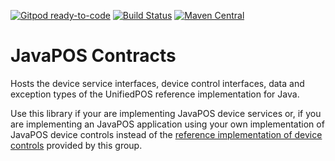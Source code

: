 [![Gitpod ready-to-code](https://img.shields.io/badge/Gitpod-ready--to--code-blue?logo=gitpod)](https://gitpod.io/#https://github.com/JavaPOSWorkingGroup/javapos-contracts)
[![Build Status](https://github.com/JavaPOSWorkingGroup/javapos-contracts/workflows/Build/badge.svg)](https://github.com/JavaPOSWorkingGroup/javapos-contracts/actions)
[![Maven Central](https://maven-badges.herokuapp.com/maven-central/org.javapos/javapos-contracts/badge.svg)](https://maven-badges.herokuapp.com/maven-central/org.javapos/javapos-contracts/)

JavaPOS Contracts 
=================

Hosts the device service interfaces, device control interfaces, data and exception types of the UnifiedPOS reference implementation for Java.

Use this library if your are implementing JavaPOS device services or, if you are implementing an JavaPOS application using your own implementation of JavaPOS device controls instead of the [reference implementation of device controls](https://github.com/JavaPOSWorkingGroup/javapos-controls) provided by this group.
